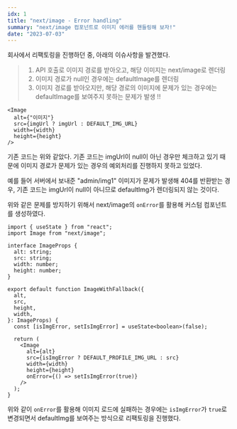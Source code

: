 ```yaml
---
idx: 1
title: "next/image - Error handling"
summary: "next/image 컴포넌트로 이미지 에러를 핸들링해 보자!"
date: "2023-07-03"
---
```


회사에서 리팩토링을 진행하던 중, 아래의 이슈사항을 발견했다.

> 1. API 호출로 이미지 경로를 받아오고, 해당 이미지는 next/image로 렌더링
> 2. 이미지 경로가 null인 경우에는 defaultImage를 렌더링
> 3. 이미지 경로를 받아오지만, 해당 경로의 이미지에 문제가 있는 경우에는 defaultImage를 보여주지 못하는 문제가 발생 !!

```tsx
<Image
  alt={"이미지"}
  src={imgUrl ? imgUrl : DEFAULT_IMG_URL}
  width={width}
  height={height}
/>
```

기존 코드는 위와 같았다. 기존 코드는 imgUrl이 null이 아닌 경우만 체크하고 있기 때문에 이미지 경로가 문제가 있는 경우의 예외처리를 진행하지 못하고 있었다.

예를 들어 서버에서 보내준 "admin/img1" 이미지가 문제가 발생해 404를 반환받는 경우, 기존 코드는 imgUrl이 null이 아니므로 defaultImg가 렌더링되지 않는 것이다.

위와 같은 문제를 방지하기 위해서 next/image의 `onError`를 활용해 커스텀 컴포넌트를 생성하였다.

```tsx
import { useState } from "react";
import Image from "next/image";

interface ImageProps {
  alt: string;
  src: string;
  width: number;
  height: number;
}

export default function ImageWithFallback({
  alt,
  src,
  height,
  width,
}: ImageProps) {
  const [isImgError, setIsImgError] = useState<boolean>(false);

  return (
    <Image
      alt={alt}
      src={isImgError ? DEFAULT_PROFILE_IMG_URL : src}
      width={width}
      height={height}
      onError={() => setIsImgError(true)}
    />
  );
}
```

위와 같이 `onError`를 활용해 이미지 로드에 실패하는 경우에는 `isImgError`가 `true`로 변경되면서 defaultImg를 보여주는 방식으로 리팩토링을 진행했다.
